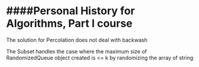 ####Personal History for Algorithms, Part I course
============


The solution for Percolation does not deal with backwash


The Subset handles the case where the maximum size of RandomizedQueue object created is <= k by randomizing the array of string
